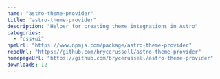 ```yaml
---
name: "astro-theme-provider"
title: "astro-theme-provider"
description: "Helper for creating theme integrations in Astro"
categories:
  - "css+ui"
npmUrl: "https://www.npmjs.com/package/astro-theme-provider"
repoUrl: "https://github.com/brycerussell/astro-theme-provider"
homepageUrl: "https://github.com/brycerussell/astro-theme-provider"
downloads: 12
---
```

